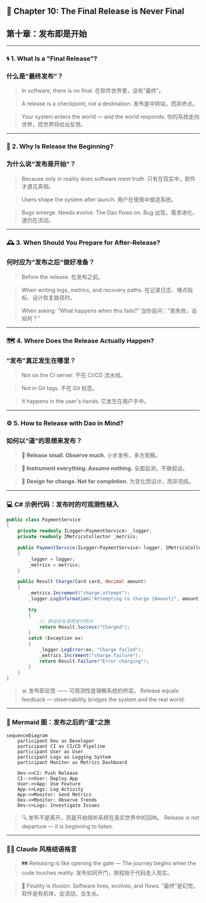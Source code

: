 ## 📘 Chapter 10: The Final Release is Never Final

## 第十章：发布即是开始

---

### 🌀 1. What Is a "Final Release"?

### 什么是“最终发布”？

> In software, there is no final.
> 在软件世界里，没有“最终”。

> A release is a checkpoint, not a destination.
> 发布是中转站，而非终点。

> Your system enters the world — and the world responds.
> 你的系统走向世界，而世界将给出反馈。

---

### 🧠 2. Why Is Release the Beginning?

### 为什么说“发布是开始”？

> Because only in reality does software meet truth.
> 只有在现实中，软件才遇见真相。

> Users shape the system after launch.
> 用户在使用中塑造系统。

> Bugs emerge. Needs evolve. The Dao flows on.
> Bug 出现，需求进化，道仍在流动。

---

### 🕰️ 3. When Should You Prepare for After-Release?

### 何时应为“发布之后”做好准备？

> Before the release.
> 在发布之前。

> When writing logs, metrics, and recovery paths.
> 在记录日志、埋点指标、设计恢复路径时。

> When asking: “What happens when this fails?”
> 当你自问：“若失败，会如何？”

---

### 🗺️ 4. Where Does the Release Actually Happen?

### “发布”真正发生在哪里？

> Not on the CI server.
> 不在 CI/CD 流水线。

> Not in Git tags.
> 不在 Git 标签。

> It happens in the user's hands.
> 它发生在用户手中。

---

### ⚙️ 5. How to Release with Dao in Mind?

### 如何以“道”的思想来发布？

> 🌱 **Release small. Observe much.**
> 小步发布，多方观察。

> 🧭 **Instrument everything. Assume nothing.**
> 全面监测，不做假设。

> 🔄 **Design for change. Not for completion.**
> 为变化而设计，而非完结。

---

### 💻 C# 示例代码：发布时的可观测性植入

```csharp
public class PaymentService
{
    private readonly ILogger<PaymentService> _logger;
    private readonly IMetricsCollector _metrics;

    public PaymentService(ILogger<PaymentService> logger, IMetricsCollector metrics)
    {
        _logger = logger;
        _metrics = metrics;
    }

    public Result Charge(Card card, decimal amount)
    {
        _metrics.Increment("charge.attempt");
        _logger.LogInformation("Attempting to charge {Amount}", amount);

        try
        {
            // 假设存在调用支付网关
            return Result.Success("Charged");
        }
        catch (Exception ex)
        {
            _logger.LogError(ex, "Charge failed");
            _metrics.Increment("charge.failure");
            return Result.Failure("Error charging");
        }
    }
}
```

> 📊 发布即反馈 —— 可观测性是理解系统的桥梁。
> Release equals feedback — observability bridges the system and the real world.

---

### 🧩 Mermaid 图：发布之后的“道”之旅

```mermaid
sequenceDiagram
    participant Dev as Developer
    participant CI as CI/CD Pipeline
    participant User as User
    participant Logs as Logging System
    participant Monitor as Metrics Dashboard

    Dev->>CI: Push Release
    CI-->>User: Deploy App
    User->>App: Use Feature
    App->>Logs: Log Activity
    App->>Monitor: Send Metrics
    Dev->>Monitor: Observe Trends
    Dev->>Logs: Investigate Issues
```

> 🔍 发布不是离开，而是开始倾听系统在真实世界中的回响。
> Release is not departure — it is beginning to listen.

---

### 🧙‍♂️ Claude 风格结语格言

> 🛤️ Releasing is like opening the gate —
> The journey begins when the code touches reality.
> 发布如同开门，旅程始于代码走入现实。

> 🧘 Finality is illusion. Software lives, evolves, and flows.
> “最终”是幻觉。软件是有机体，会流动，会生长。
